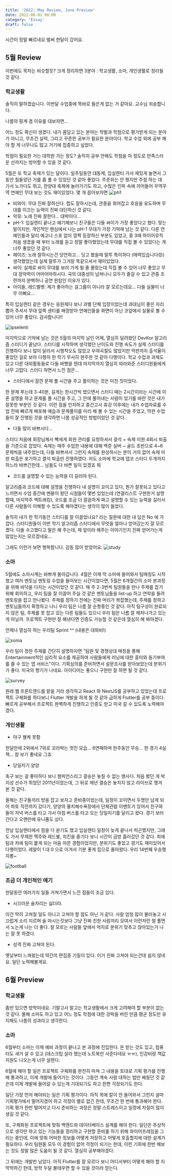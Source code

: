 ```yaml
---
title: '2022: May Review, June Preview'
date: 2022-06-01 00:00
category: 'Essay'
draft: false
---
```


시간이 정말 빠르네요 벌써 한달이 갔어요.

## 5월 Review

이번에도 목차는 비슷할듯?
크게 정리하면 3분야 : 학교생활, 소마, 개인생활로 정리될 것 같다.

### 학교생활

솔직히 말하겠습니다. 이번달 수업중에 똑바로 들은게 없는 거 같아요. 교수님 죄송합니다.

나름의 핑계 겸 이유를 대보자면...

어느 정도 확신이 생겼다. 내가 몸담고 있는 분야는 학벌과 학점으로 평가받게 되는 분야가 아니고, 무조건 실력, 그리고 꾸준한 공부가 필요한 분야이다. 학교 수업 외에 공부 해야 할 게 너무나도 많고 거기에 집중하고 싶었다.

학점이 필요한 거는 대학원 가는 정도? 솔직히 공부 안해도 학점을 아 정도로 만족스러운 선까지는 방어할 수 있을 것 같다.

5월은 또 학교 축제가 있는 달이다. 일주일동안 대동제, 입실렌티 가서 재밌게 놀면서 그동안 힘들었던 거를 좀 풀 수 있었던 것 같아 좋았다. 주준위는 안 했지만 주점 하는 데 가서 노가다도 뛰고, 한양대 축제에 놀러가기도 하고, 수많은 인파 속에 끼어들어 꾸역꾸역 연예인 무대 보는 것도 재미있었다. 몇 개 꼽아보자면
![ph1](./images/2022_may/ph1.JPG)

- 비와이: 무대 진짜 잘하신다. 랩도 잘하시는데, 관중을 휘어잡고 호응을 유도하며 무대를 이끄는 능력이 진짜 대단하신 것 같다.
- 악뮤: 노래 진짜 잘한다... 대박이다...
- pH-1: 입실렌티 끝나고 얘기해보니 친구들은 다들 싸이가 가장 좋았다고 했다. 맞는 말이지만, 개인적인 팬심에서 나는 pH-1 무대가 가장 기억에 남는 것 같다. 다른 연예인들과 달리 예고나 스포 없이 깜짝 등장하신 부분도 있었고, 중 3때 하이어뮤직 처음 생겼을 때 부터 노래를 듣고 정말 좋아했었는데 무대를 직접 볼 수 있었다는 게 너무 좋았던 것 같다.
- 헤이즈: 노래 잘하시는건 당연하고... 딩고 봤을때 말투 특이하다 (매력있습니다😍) 생각했었는데 실제 말투가 그거랑 똑같으셔서 재미있었다.
- 싸이: 실제로 싸이 무대를 보러 가게 될 줄 몰랐는데 직접 볼 수 있어 너무 좋았고 무대 장악력이 어마어마하시다. 곡의 대중성이 넘쳐나니 모두가 즐길 수 있고 관중 조련까지 완벽하니 공연 원탑인 이유가 있다.
- 아이들, 레드벨벳: 제가 좋아하는 걸그룹이 아니라 잘 모르는데요... 다들 실물이 너무 이뻐요...

특히 입실렌티 같은 경우는 응원제다 보니 과별 단체 입장이었는데 과대님이 좋은 자리 뽑아 주셔서 무대 앞쪽 센터를 배정받아 연예인들을 화면이 아닌 코앞에서 실물로 볼 수 있어 너무 좋았다. 감사합니다!!

![ipselenti](./images/2022_may/ipselenti.jpeg)

마지막으로 기억에 남는 것은 5월의 마지막 날인 어제, 열심히 달려왔던 DevKor 알고리즘 스터디가 끝났다. 스터디를 시작하며 생각했던 난이도와 진행 속도가 실제 스터디를 진행하다 보니 많이 달라서 시행착오도 많았고 우여곡절도 많았지만 막판까지 출석율이 좋았던 걸로 보아 다행히 한 학기 무사히 완주한 것 같아 다행이다. 학교 수업과 과제도 있고 다른 대외활동들로 다들 바빴을 텐데 마지막까지 열심히 따라와준 스터디원들에게 너무 고맙다. 스터디 하면서 느낀 점은...

- 스터디에서 잠깐 문제 풀 시간을 주고 풀이하는 것은 미친 짓이었다.

한 문제 푸는데 3-40분, 길게는 한시간씩 썼으면서 스터디 때는 2시간이라는 시간에 이론 설명을 하고 문제를 풀 시간을 주고, 그 안에 풀어내는 사람이 있기를 바란 것은 내가 잘못한 부분인 것 같다. 이런 점을 인지하고 중간고사 휴강 이후에는 내가 수업자료를 수업 전에 빠르게 배포해 예습과 문제풀이를 미리 해 볼 수 있는 시간을 주었고, 막판 수업들이 잘 진행된 것을 생각하면 나름 성공적인 방법이었던 것 같다.

- 다들 많이 바쁘시다...

스터디 처음에 회장님께서 빡세게 회원 관리를 요청하셔서 결석 + 숙제 미완 4회시 퇴출을 기준으로 잡았다. 숙제는 매주 수업한 내용에 대해 백준 실버 ~ 골드 초반으로 4~6 문제씩을 내주었는데, 다들 바쁘셔서 그런지 숙제를 완성하시는 분이 거의 없어 숙제 미완 퇴출은 포기하고 결석 퇴출만 진행하였다. 저도 소마에 학교에 뎁코 스터디 두개까지 하느라 바쁘긴한데... 남들도 다 바쁜 일이 있겠죠 뭐

- 코드를 설명할 수 있는 능력을 더 길러야 된다.

알고리즘과 코드에 대해 설명을 진행하다 내 설명이 꼬이고 있다, 뭔가 잘못되고 있다고 느끼면서 수업 중간에 멘붕이 왔던 시점들이 몇번 있었는데 (연결리스트 구현한거 설명할때, 마지막주 백트래킹), 코드를 조금 더 깔끔하게 짜고 설명할 수 있는 능력을 길러서 다른 사람들이 이해할 수 있도록 해야겠다는 생각이 많이 들었다.

솔직히 내가 한 학기동안 스터디를 잘 이끌었나요? 라는 질문에 대한 내 답은 No 에 가깝다. 스터디원들이 이번 학기 알고리즘 스터디에서 무엇을 얼마나 얻어갔는지 잘 모르곘다. 다들 수고했다고 말은 해 주는데, 제 앞이라 해주는 이야기인지 진짜 얻어가는게 많았는지는 모르겠네요...

그래도 이런거 보면 행복합니다. 감동 많이 받았어요.
![study](./images/2022_may/study.JPG)

### 소마

5월에도 소마시계는 바쁘게 돌아갑니다. 4월은 이제 막 소마에 들어와서 팀매칭도 시작했고 여러 멘토님 멘토링 수업을 들어보는 시간이었다면, 5월은 6개월간의 소마 본과정을 위해 바닥을 다지는 시간이었던 것 같다. 매 주 2-3번씩 팀원들을 만나 주제를 잡기 위해 회의하고, 우리 팀을 잘 이끌어 주실 것 같은 멘토님들을 list-up 하고 연락을 돌려 멘토링을 잡고 만나뵜다. 주제를 정하기 전에는 진짜 머리가 복잡했는데, 주제를 정하고 멘토님들까지 확정하고 나니 우리 팀은 나름 잘 순항중인 것 같다. 아직 팀구성이 완료되지 않은 팀, 주제를 못 잡고 있는 다른 팀들도 있으니 우리 팀은 나름 잘 헤처나가고 있는 게 아닐까. 프로젝트 구현만 잘 해낸다면 인증도 가능할 것 같은데 열심히 해 봐야겠다.

언제나 열심히 하는 우리팀 Sprint ^^ (내용은 대외비!)

![soma](./images/2022_may/soma.jpeg)

우리 팀이 정한 주제를 간단히 설명하자면 "팀원 및 경쟁상대 매칭을 통해 Entertainment적인 심리적 요소를 제공하여 사람들에게 러닝에 대한 흥미와 동기부여를 줄 수 있는 앱 서비스"이다. 기획심의를 준비하면서 설문조사를 받아보았는데 분위기가 좋다. 미국의 향기가 나네요. 아이디어는 좋으니 구현만 잘 하면 될 것 같다.

![survey](./images/2022_may/survey.png)

원래 웹 프론트엔드를 맡을 거라 생각하고 React 와 NextJS를 공부하고 있었는데 프로젝트 구체화를 하다보니 Flutter 개발을 하게 될 것 같아 급하게 Flutter를 공부 중이다. 빠르게 공부해서 프로젝트 완벽하게 진행하고 인증도 받고 미국 갈 수 있도록 노력해야겠다.

### 개인생활

- 야구 왤케 못함

한달만에 2위에서 7위로 꼬라박는 멋진 모습... 6연패하며 한주동안 무승... 한 경기 4실책... 참 보기 좋네요 그죠

- 당일치기 양양

축구 보는 걸 좋아하다 보니 챔피언스리그 결승은 놓칠 수 없는 행사다. 처음 봤던 게 박지성 선수가 뛰었던 2011년이었는데, 그 뒤로 매년 결승은 놓치지 않고 라이브로 챙겨 본 것 같다.

올해는 친구들끼리 방을 잡고 보자고 준비중이었는데, 일정이 꼬이면서 두명만 남게 되어 파토 직전까지 갔다가, 양양의 물치해수욕장에서 단체관람 이벤트가 있어서 친구와 둘이 저녁 버스를 타고 가서 아침 버스를 타고 오는 당일치기를 달리고 왔다. 경기 보러 간다고 오랜만에 유니폼도 샀다.

전날 입실렌티에서 힘을 다 쏟기도 했고 입실렌티 일정이 늦게 끝나서 피곤했지만, 그래도 가서 무제한 맥주와 레드불, 치킨을 즐기다 보니 시간이 금방 흘러갔던 것 같다. 최애 팀과 차애 팀이 붙게 되는 마음 아픈 경험이었지만, 분위기도 좋았고 경기도 재미있어서 다행이었다. 레알이 1 대 0 으로 이겨서 기분 좋게 집으로 돌아왔다. 우리 14번째 우승했지롱~

![football](./images/2022_may/football.JPG)

### 조금 더 개인적인 얘기

한달동안 여러가지 일들 거쳐가면서 느낀 점들이 조금 있다.

- 시끄러운 술자리는 싫더라.

이건 딱히 고쳐질 일도 아니고 고쳐야 할 점도 아닌 거 같다. 사람 엄청 많이 불러놓고 시끄럽게 소리 지르며 술 마시는것보다 그냥 진짜 친한 사람끼리 모여서 이런저런 썰 풀면서 노는게 나는 더 좋다. 잘 모르는 사람들 앞에서 억지로 분위기 맞추고 앉아있는거 나는 잘 못 하겠다.

- 성격 진짜 고쳐야 된다.

옛날부터 느껴왔는데 약간의 편집증 기질이 있다. 이거 진짜 고쳐야 되는건데 쉽지 않네요. 일단 노력해볼게요.

## 6월 Preview

### 학교생활

좀만 있으면 방학이네요. 기말고사 말고는 학교생활에서 크게 고려해야 할 부분이 없는 것 같다. 올해 소마도 하고 있고 어느 정도 학점에 대한 강박을 버린 만큼 평균 정도만 유지해도 나름의 성과라고 생각한다.

### 소마

6월부터 소마는 이제 예비 과정이 끝나고 본 과정에 진입한다. 돈 받는 것도 있고, 컴퓨터도 새거 살 수 있고 (데스크탑 살라 했는데 노트북만 사준다네요 ㅠㅠ), 인강비랑 책값 지원도 나오는게 너무 설렌다.

6월에 해야 할 일은 프로젝트 구체화를 완전히 마쳐 그 내용을 토대로 기획 평가를 진행해 통과하고, 이제 개발에 들어가는 것이다. 그동안 계속 사람 대하는 법만 배웠던 것 같은데 이제 개발에 들어갈 수 있는게 기대되기도 하고 한편 걱정되기도 한다.

일단 가장 먼저 해야되는 일은 기획 평가이다. 아직 목에 칼이 안 들어와서 그런지 설마 기획평가에서 떨어지겠어 하고 걱정이 별로 없긴 한데, 무조건 한 번에 통과해야 한다. 기획 평가 한번 떨어지고 다시 준비하는 과정은 정말 스트레스이고 일정에 차질이 많이 생길 것 같다.

또, 구체화된 프로젝트에 맞춰 백엔드와 데이터베이스 설계를 해야 한다. 일단은 추상적으로 생각만 하고 있는 기능들을 정리하고 구현할 준비를 하기 위해 와이어프레임을 그리는 중인데, 이에 맞춰 어떠한 정보를 어떻게 저장하고 어떻게 호출할지에 대한 설계가 필요하다. 우리 팀원들 모두 이 경험이 없어 걱정이 되기는 한데, 이런 기회에 한번 해보는 것도 정말 많은 도움이 될 것 같다. 열심히 공부해야겠다.

그 뒤에는 개발만 남았다. 아직 Flutter를 잘 모르다 보니 어디서부터 어떻게 해야 할 지 막막하긴 한데, 방학 두달 불태우면 할 수 있을 것이라 믿는다.
